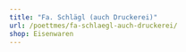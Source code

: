 ```yaml
---
title: "Fa. Schlägl (auch Druckerei)"
url: /poettmes/fa-schlaegl-auch-druckerei/
shop: Eisenwaren
---
```

